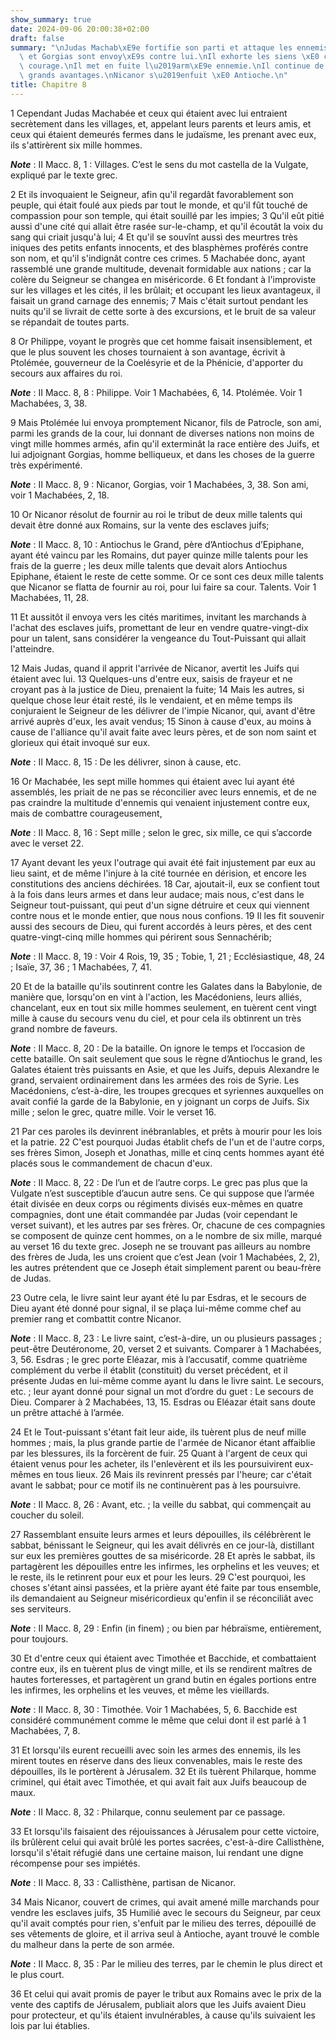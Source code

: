 ```yaml
---
show_summary: true
date: 2024-09-06 20:00:38+02:00
draft: false
summary: "\nJudas Machab\xE9e fortifie son parti et attaque les ennemis.\nNicanor\
  \ et Gorgias sont envoy\xE9s contre lui.\nIl exhorte les siens \xE0 combattre avec\
  \ courage.\nIl met en fuite l\u2019arm\xE9e ennemie.\nIl continue de rapporter de\
  \ grands avantages.\nNicanor s\u2019enfuit \xE0 Antioche.\n"
title: Chapitre 8
---
```





1 Cependant Judas Machabée et ceux qui étaient avec lui entraient secrètement dans les villages, et, appelant leurs parents et leurs amis, et ceux qui étaient demeurés fermes dans le judaïsme, les prenant avec eux, ils s'attirèrent six mille hommes.

***Note*** :  II Macc. 8, 1 : Villages. C’est le sens du mot castella de la Vulgate, expliqué par le texte grec.

2 Et ils invoquaient le Seigneur, afin qu'il regardât favorablement son peuple, qui était foulé aux pieds par tout le monde, et qu'il fût touché de compassion pour son temple, qui était souillé par les impies; 3 Qu'il eût pitié aussi d'une cité qui allait être rasée sur-le-champ, et qu'il écoutât la voix du sang qui criait jusqu'à lui; 4 Et qu'il se souvînt aussi des meurtres très iniques des petits enfants innocents, et des blasphèmes proférés contre son nom, et qu'il s'indignât contre ces crimes. 5 Machabée donc, ayant rassemblé une grande multitude, devenait formidable aux nations ; car la colère du Seigneur se changea en miséricorde. 6 Et fondant à l'improviste sur les villages et les cités, il les brûlait; et occupant les lieux avantageux, il faisait un grand carnage des ennemis; 7 Mais c'était surtout pendant les nuits qu'il se livrait de cette sorte à des excursions, et le bruit de sa valeur se répandait de toutes parts.


8 Or Philippe, voyant le progrès que cet homme faisait insensiblement, et que le plus souvent les choses tournaient à son avantage, écrivit à Ptolémée, gouverneur de la Coelésyrie et de la Phénicie, d'apporter du secours aux affaires du roi.

***Note*** :  II Macc. 8, 8 : Philippe. Voir 1 Machabées, 6, 14. Ptolémée. Voir 1 Machabées, 3, 38.

9 Mais Ptolémée lui envoya promptement Nicanor, fils de Patrocle, son ami, parmi les grands de la cour, lui donnant de diverses nations non moins de vingt mille hommes armés, afin qu'il exterminât la race entière des Juifs, et lui adjoignant Gorgias, homme belliqueux, et dans les choses de la guerre très expérimenté.

***Note*** :  II Macc. 8, 9 : Nicanor, Gorgias, voir 1 Machabées, 3, 38. Son ami, voir 1 Machabées, 2, 18.

10 Or Nicanor résolut de fournir au roi le tribut de deux mille talents qui devait être donné aux Romains, sur la vente des esclaves juifs;

***Note*** :  II Macc. 8, 10 : Antiochus le Grand, père d’Antiochus d’Epiphane, ayant été vaincu par les Romains, dut payer quinze mille talents pour les frais de la guerre ; les deux mille talents que devait alors Antiochus Epiphane, étaient le reste de cette somme. Or ce sont ces deux mille talents que Nicanor se flatta de fournir au roi, pour lui faire sa cour. Talents. Voir 1 Machabées, 11, 28.

11 Et aussitôt il envoya vers les cités maritimes, invitant les marchands à l'achat des esclaves juifs, promettant de leur en vendre quatre-vingt-dix pour un talent, sans considérer la vengeance du Tout-Puissant qui allait l'atteindre.


12 Mais Judas, quand il apprit l'arrivée de Nicanor, avertit les Juifs qui étaient avec lui. 13 Quelques-uns d'entre eux, saisis de frayeur et ne croyant pas à la justice de Dieu, prenaient la fuite; 14 Mais les autres, si quelque chose leur était resté, ils le vendaient, et en même temps ils conjuraient le Seigneur de les délivrer de l'impie Nicanor, qui, avant d'être arrivé auprès d'eux, les avait vendus; 15 Sinon à cause d'eux, au moins à cause de l'alliance qu'il avait faite avec leurs pères, et de son nom saint et glorieux qui était invoqué sur eux.

***Note*** :  II Macc. 8, 15 : De les délivrer, sinon à cause, etc.

16 Or Machabée, les sept mille hommes qui étaient avec lui ayant été assemblés, les priait de ne pas se réconcilier avec leurs ennemis, et de ne pas craindre la multitude d'ennemis qui venaient injustement contre eux, mais de combattre courageusement,

***Note*** :  II Macc. 8, 16 : Sept mille ; selon le grec, six mille, ce qui s’accorde avec le verset 22.

17 Ayant devant les yeux l'outrage qui avait été fait injustement par eux au lieu saint, et de même l'injure à la cité tournée en dérision, et encore les constitutions des anciens déchirées. 18 Car, ajoutait-il, eux se confient tout à la fois dans leurs armes et dans leur audace; mais nous, c'est dans le Seigneur tout-puissant, qui peut d'un signe détruire et ceux qui viennent contre nous et le monde entier, que nous nous confions. 19 Il les fit souvenir aussi des secours de Dieu, qui furent accordés à leurs pères, et des cent quatre-vingt-cinq mille hommes qui périrent sous Sennachérib;

***Note*** :  II Macc. 8, 19 : Voir 4 Rois, 19, 35 ; Tobie, 1, 21 ; Ecclésiastique, 48, 24 ; Isaïe, 37, 36 ; 1 Machabées, 7, 41.

20 Et de la bataille qu'ils soutinrent contre les Galates dans la Babylonie, de manière que, lorsqu'on en vint à l'action, les Macédoniens, leurs alliés, chancelant, eux en tout six mille hommes seulement, en tuèrent cent vingt mille à cause du secours venu du ciel, et pour cela ils obtinrent un très grand nombre de faveurs.

***Note*** :  II Macc. 8, 20 : De la bataille. On ignore le temps et l’occasion de cette bataille. On sait seulement que sous le règne d’Antiochus le grand, les Galates étaient très puissants en Asie, et que les Juifs, depuis Alexandre le grand, servaient ordinairement dans les armées des rois de Syrie. Les Macédoniens, c’est-à-dire, les troupes grecques et syriennes auxquelles on avait confié la garde de la Babylonie, en y joignant un corps de Juifs. Six mille ; selon le grec, quatre mille. Voir le verset 16.


21 Par ces paroles ils devinrent inébranlables, et prêts à mourir pour les lois et la patrie. 22 C'est pourquoi Judas établit chefs de l'un et de l'autre corps, ses frères Simon, Joseph et Jonathas, mille et cinq cents hommes ayant été placés sous le commandement de chacun d'eux.

***Note*** :  II Macc. 8, 22 : De l’un et de l’autre corps. Le grec pas plus que la Vulgate n’est susceptible d’aucun autre sens. Ce qui suppose que l’armée était divisée en deux corps ou régiments divisés eux-mêmes en quatre compagnies, dont une était commandée par Judas (voir cependant le verset suivant), et les autres par ses frères. Or, chacune de ces compagnies se composent de quinze cent hommes, on a le nombre de six mille, marqué au verset 16 du texte grec. Joseph ne se trouvant pas ailleurs au nombre des frères de Juda, les uns croient que c’est Jean (voir 1 Machabées, 2, 2), les autres prétendent que ce Joseph était simplement parent ou beau-frère de Judas.

23 Outre cela, le livre saint leur ayant été lu par Esdras, et le secours de Dieu ayant été donné pour signal, il se plaça lui-même comme chef au premier rang et combattit contre Nicanor.

***Note*** :  II Macc. 8, 23 : Le livre saint, c’est-à-dire, un ou plusieurs passages ; peut-être Deutéronome, 20, verset 2 et suivants. Comparer à 1 Machabées, 3, 56. Esdras ; le grec porte Eléazar, mis à l’accusatif, comme quatrième complément du verbe il établit (constituit) du verset précédent, et il présente Judas en lui-même comme ayant lu dans le livre saint. Le secours, etc. ; leur ayant donné pour signal un mot d’ordre du guet : Le secours de Dieu. Comparer à 2 Machabées, 13, 15. Esdras ou Eléazar était sans doute un prêtre attaché à l’armée.

24 Et le Tout-puissant s'étant fait leur aide, ils tuèrent plus de neuf mille hommes ; mais, la plus grande partie de l'armée de Nicanor étant affaiblie par les blessures, ils la forcèrent de fuir. 25 Quant à l'argent de ceux qui étaient venus pour les acheter, ils l'enlevèrent et ils les poursuivirent eux-mêmes en tous lieux. 26 Mais ils revinrent pressés par l'heure; car c'était avant le sabbat; pour ce motif ils ne continuèrent pas à les poursuivre.

***Note*** :  II Macc. 8, 26 : Avant, etc. ; la veille du sabbat, qui commençait au coucher du soleil.

27 Rassemblant ensuite leurs armes et leurs dépouilles, ils célébrèrent le sabbat, bénissant le Seigneur, qui les avait délivrés en ce jour-là, distillant sur eux les premières gouttes de sa miséricorde. 28 Et après le sabbat, ils partagèrent les dépouilles entre les infirmes, les orphelins et les veuves; et le reste, ils le retinrent pour eux et pour les leurs. 29 C'est pourquoi, les choses s'étant ainsi passées, et la prière ayant été faite par tous ensemble, ils demandaient au Seigneur miséricordieux qu'enfin il se réconciliât avec ses serviteurs.

***Note*** :  II Macc. 8, 29 : Enfin (in finem) ; ou bien par hébraïsme, entièrement, pour toujours.


30 Et d'entre ceux qui étaient avec Timothée et Bacchide, et combattaient contre eux, ils en tuèrent plus de vingt mille, et ils se rendirent maîtres de hautes forteresses, et partagèrent un grand butin en égales portions entre les infirmes, les orphelins et les veuves, et même les vieillards.

***Note*** :  II Macc. 8, 30 : Timothée. Voir 1 Machabées, 5, 6. Bacchide est considéré communément comme le même que celui dont il est parlé à 1 Machabées, 7, 8.

31 Et lorsqu'ils eurent recueilli avec soin les armes des ennemis, ils les mirent toutes en réserve dans des lieux convenables, mais le reste des dépouilles, ils le portèrent à Jérusalem. 32 Et ils tuèrent Philarque, homme criminel, qui était avec Timothée, et qui avait fait aux Juifs beaucoup de maux.

***Note*** :  II Macc. 8, 32 : Philarque, connu seulement par ce passage.

33 Et lorsqu'ils faisaient des réjouissances à Jérusalem pour cette victoire, ils brûlèrent celui qui avait brûlé les portes sacrées, c'est-à-dire Callisthène, lorsqu'il s'était réfugié dans une certaine maison, lui rendant une digne récompense pour ses impiétés.

***Note*** :  II Macc. 8, 33 : Callisthène, partisan de Nicanor.


34 Mais Nicanor, couvert de crimes, qui avait amené mille marchands pour vendre les esclaves juifs, 35 Humilié avec le secours du Seigneur, par ceux qu'il avait comptés pour rien, s'enfuit par le milieu des terres, dépouillé de ses vêtements de gloire, et il arriva seul à Antioche, ayant trouvé le comble du malheur dans la perte de son armée.

***Note*** :  II Macc. 8, 35 : Par le milieu des terres, par le chemin le plus direct et le plus court.

36 Et celui qui avait promis de payer le tribut aux Romains avec le prix de la vente des captifs de Jérusalem, publiait alors que les Juifs avaient Dieu pour protecteur, et qu'ils étaient invulnérables, à cause qu'ils suivaient les lois par lui établies.

